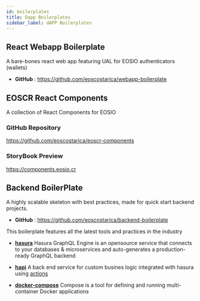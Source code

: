 ```yaml
---
id: boilerplates
title: Dapp Boilerplates
sidebar_label: dAPP Boilerplates
---
```



## React Webapp Boilerplate

A bare-bones react web app featuring UAL for EOSIO authenticators (wallets)

- **GitHub** : https://github.com/eoscostarica/webapp-boilerplate

## EOSCR React Components
A collection of React Components for EOSIO

### GitHub Repository
https://github.com/eoscostarica/eoscr-components

### StoryBook Preview
https://components.eosio.cr

## Backend BoilerPlate

A highly scalable skeleton with best practices, made for quick start backend projects. 

- **GitHub** : https://github.com/eoscostarica/backend-boilerplate

This boilerplate features all the latest tools and practices in the industry

- **[hasura](https://hasura.io)**
  Hasura GraphQL Engine is an opensource service that connects to your databases & microservices and auto-generates a production-ready GraphQL backend

- **[hapi](https://hapi.dev/)**
  A back end service for custom busines logic integrated with hasura using [actions](https://hasura.io/docs/1.0/graphql/manual/actions/index.html#actions)

- **[docker-compose](https://docs.docker.com/compose/)**
  Compose is a tool for defining and running multi-container Docker applications
